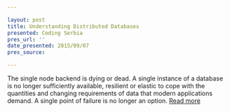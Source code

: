 ```yaml
---

layout: post
title: Understanding Distributed Databases
presented: Coding Serbia 
pres_url: ''
date_presented: 2015/09/07
pres_source:

---
```

The single node backend is dying or dead. A single instance of a database is no longer sufficiently available, resilient or elastic to cope with the quantities and changing requirements of data that modern applications demand. A single point of failure is no longer an option.
 [Read more]()